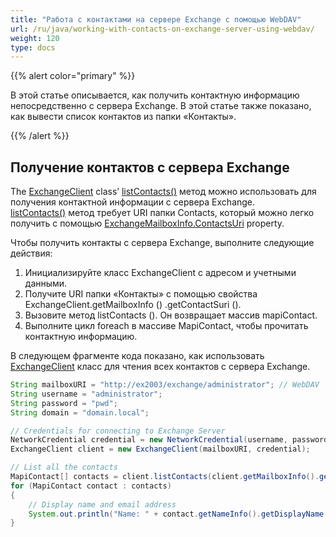 ```yaml
---
title: "Работа с контактами на сервере Exchange с помощью WebDAV"
url: /ru/java/working-with-contacts-on-exchange-server-using-webdav/
weight: 120
type: docs
---
```



{{% alert color="primary" %}}

В этой статье описывается, как получить контактную информацию непосредственно с сервера Exchange. В этой статье также показано, как вывести список контактов из папки «Контакты».

{{% /alert %}}
## **Получение контактов с сервера Exchange**
The [ExchangeClient](https://apireference.aspose.com/email/java/com.aspose.email/ExchangeClient) class’ [listContacts()](https://apireference.aspose.com/email/java/com.aspose.email/ExchangeClient#listContacts\(java.lang.String\)) метод можно использовать для получения контактной информации с сервера Exchange. [listContacts()](https://apireference.aspose.com/email/java/com.aspose.email/ExchangeClient#listContacts\(java.lang.String\)) метод требует URI папки Contacts, который можно легко получить с помощью [ExchangeMailboxInfo.ContactsUri](https://apireference.aspose.com/email/java/com.aspose.email/ExchangeMailboxInfo#getContactsUri\(\)) property.

Чтобы получить контакты с сервера Exchange, выполните следующие действия:

1. Инициализируйте класс ExchangeClient с адресом и учетными данными.
1. Получите URI папки «Контакты» с помощью свойства ExchangeClient.getMailboxInfo () .getContactSuri ().
1. Вызовите метод listContacts (). Он возвращает массив mapiContact.
1. Выполните цикл foreach в массиве MapiContact, чтобы прочитать контактную информацию.

В следующем фрагменте кода показано, как использовать [ExchangeClient](https://apireference.aspose.com/email/java/com.aspose.email/ExchangeClient) класс для чтения всех контактов с сервера Exchange.


~~~Java
String mailboxURI = "http://ex2003/exchange/administrator"; // WebDAV
String username = "administrator";
String password = "pwd";
String domain = "domain.local";

// Credentials for connecting to Exchange Server
NetworkCredential credential = new NetworkCredential(username, password, domain);
ExchangeClient client = new ExchangeClient(mailboxURI, credential);

// List all the contacts
MapiContact[] contacts = client.listContacts(client.getMailboxInfo().getContactsUri());
for (MapiContact contact : contacts)
{
    // Display name and email address
    System.out.println("Name: " + contact.getNameInfo().getDisplayName() + ", Email Address: " + contact.getElectronicAddresses().getEmail1());
}
~~~
